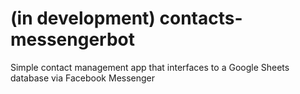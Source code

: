 # (in development) contacts-messengerbot
Simple contact management app that interfaces to a Google Sheets database via Facebook Messenger
